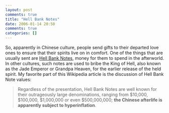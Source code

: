 ```yaml
---
layout: post
comments: true
title: "Hell Bank Notes"
date: 2006-01-14 20:50
comments: true
categories: []
---
```

So, apparently in Chinese culture, people send gifts to their departed love ones to ensure that their spirits live on in comfort.  One of the things that are usually sent are [Hell Bank Notes](http://en.wikipedia.org/wiki/Hell_Bank_Notes), money for them to spend in the afterworld.  In other cultures, such notes are used to bribe the King of Hell, also known as the Jade Emperor or Grandpa Heaven, for the earlier release of the held spirit.  My favorite part of this Wikipedia article is the discussion of Hell Bank Note values:

> Regardless of the presentation, Hell Bank Notes are well known for their outrageously large denominations, ranging from $10,000, $100,000, $1,000,000 or even $500,000,000; **the Chinese afterlife is apparently subject to hyperinflation**.
